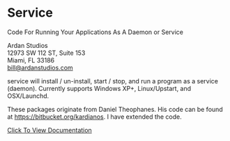 <h1>Service</h1>

<p>Code For Running Your Applications As A Daemon or Service</p>

Ardan Studios<br />
12973 SW 112 ST, Suite 153<br />
Miami, FL 33186<br />
bill@ardanstudios.com

service will install / un-install, start / stop, and run a program as a service (daemon).
Currently supports Windows XP+, Linux/Upstart, and OSX/Launchd.

These packages originate from Daniel Theophanes. His code can be found at https://bitbucket.org/kardianos. I have extended the code.

[Click To View Documentation](http://godoc.org/github.com/goinggo/service/v1)